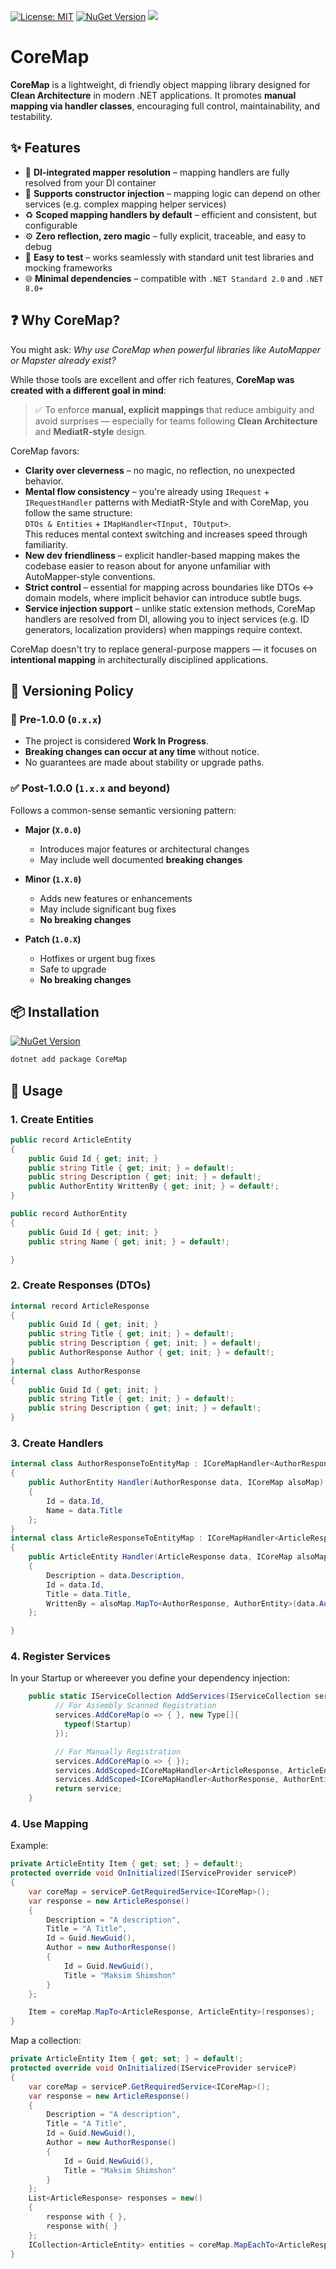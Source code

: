 ﻿[![License: MIT](https://img.shields.io/badge/License-MIT-brightgreen.svg)](https://opensource.org/licenses/MIT)
[![NuGet Version](https://img.shields.io/nuget/v/CoreMap)](https://www.nuget.org/packages/CoreMap)
[![](https://img.shields.io/nuget/dt/CoreMap?label=Downloads)](https://www.nuget.org/packages/CoreMap)

# CoreMap

**CoreMap** is a lightweight, di friendly object mapping library designed for **Clean Architecture** in modern .NET applications. 
It promotes **manual mapping via handler classes**, encouraging full control, maintainability, and testability.

## ✨ Features

- 🔌 **DI-integrated mapper resolution** – mapping handlers are fully resolved from your DI container
- 🧩 **Supports constructor injection** – mapping logic can depend on other services (e.g. complex mapping helper services)
- ♻️ **Scoped mapping handlers by default** – efficient and consistent, but configurable
- ⚙️ **Zero reflection, zero magic** – fully explicit, traceable, and easy to debug
- 🧪 **Easy to test** – works seamlessly with standard unit test libraries and mocking frameworks
- 🌐 **Minimal dependencies** – compatible with `.NET Standard 2.0` and `.NET 8.0+`

## ❓ Why CoreMap?

You might ask: _Why use CoreMap when powerful libraries like AutoMapper or Mapster already exist?_

While those tools are excellent and offer rich features, **CoreMap was created with a different goal in mind**:

> ✅ To enforce **manual, explicit mappings** that reduce ambiguity and avoid surprises — especially for teams following **Clean Architecture** and **MediatR-style** design.

CoreMap favors:

- **Clarity over cleverness** – no magic, no reflection, no unexpected behavior.
- **Mental flow consistency** – you're already using `IRequest` + `IRequestHandler` patterns with MediatR-Style and with CoreMap, you follow the same structure:  
  `DTOs & Entities` + `IMapHandler<TInput, TOutput>`.  
  This reduces mental context switching and increases speed through familiarity.
- **New dev friendliness** – explicit handler-based mapping makes the codebase easier to reason about for anyone unfamiliar with AutoMapper-style conventions.
- **Strict control** – essential for mapping across boundaries like DTOs ↔ domain models, where implicit behavior can introduce subtle bugs.
- **Service injection support** – unlike static extension methods, CoreMap handlers are resolved from DI, allowing you to inject services (e.g. ID generators, localization providers) when mappings require context.

CoreMap doesn't try to replace general-purpose mappers — it focuses on **intentional mapping** in architecturally disciplined applications.

## 🔖 Versioning Policy

### 🚧 Pre-1.0.0 (`0.x.x`)

- The project is considered **Work In Progress**.
- **Breaking changes can occur at any time** without notice.
- No guarantees are made about stability or upgrade paths.

### ✅ Post-1.0.0 (`1.x.x` and beyond)

Follows a common-sense semantic versioning pattern:

- **Major (`X.0.0`)**  
  
  - Introduces major features or architectural changes  
  - May include well documented **breaking changes**

- **Minor (`1.X.0`)**  
  
  - Adds new features or enhancements  
  - May include significant bug fixes  
  - **No breaking changes**

- **Patch (`1.0.X`)**  
  
  - Hotfixes or urgent bug fixes  
  - Safe to upgrade  
  - **No breaking changes**

## 📦 Installation

[![NuGet Version](https://img.shields.io/nuget/v/CoreMap)](https://www.nuget.org/packages/CoreMap)

```bash
dotnet add package CoreMap
```

## 🚀 Usage

### 1. Create Entities

```csharp
public record ArticleEntity
{
    public Guid Id { get; init; }
    public string Title { get; init; } = default!;
    public string Description { get; init; } = default!;
    public AuthorEntity WrittenBy { get; init; } = default!;
}

public record AuthorEntity
{
    public Guid Id { get; init; }
    public string Name { get; init; } = default!;

}
```
### 2. Create Responses (DTOs)
```csharp
internal record ArticleResponse
{
    public Guid Id { get; init; }
    public string Title { get; init; } = default!;
    public string Description { get; init; } = default!;
    public AuthorResponse Author { get; init; } = default!;
}
internal class AuthorResponse
{
    public Guid Id { get; init; }
    public string Title { get; init; } = default!;
    public string Description { get; init; } = default!;
}
```
### 3. Create Handlers

```csharp
internal class AuthorResponseToEntityMap : ICoreMapHandler<AuthorResponse, AuthorEntity>
{
    public AuthorEntity Handler(AuthorResponse data, ICoreMap alsoMap) => new AuthorEntity()
    {
        Id = data.Id,
        Name = data.Title
    };
}
internal class ArticleResponseToEntityMap : ICoreMapHandler<ArticleResponse, ArticleEntity>
{
    public ArticleEntity Handler(ArticleResponse data, ICoreMap alsoMap) => new ArticleEntity()
    {
        Description = data.Description,
        Id = data.Id,
        Title = data.Title,
        WrittenBy = alsoMap.MapTo<AuthorResponse, AuthorEntity>(data.Author)
    };

}
```

### 4. Register Services
In your Startup or whereever you define your dependency injection:
```csharp
    public static IServiceCollection AddServices(IServiceCollection services){
          // For Assembly Scanned Registration
          services.AddCoreMap(o => { }, new Type[]{
            typeof(Startup)
          });

          // For Manually Registration
          services.AddCoreMap(o => { });
          services.AddScoped<ICoreMapHandler<ArticleResponse, ArticleEntity>, ArticleResponseToEntityMap>();
          services.AddScoped<ICoreMapHandler<AuthorResponse, AuthorEntity>, AuthorResponseToEntityMap>();
          return service;
    }


```

### 4. Use Mapping
Example: 
```csharp
private ArticleEntity Item { get; set; } = default!;
protected override void OnInitialized(IServiceProvider serviceP)
{
    var coreMap = serviceP.GetRequiredService<ICoreMap>();
    var response = new ArticleResponse()
    {
        Description = "A description",
        Title = "A Title",
        Id = Guid.NewGuid(),
        Author = new AuthorResponse()
        {
            Id = Guid.NewGuid(),
            Title = "Maksim Shimshon"
        }
    };

    Item = coreMap.MapTo<ArticleResponse, ArticleEntity>(responses);
}
```

Map a collection:
```csharp
private ArticleEntity Item { get; set; } = default!;
protected override void OnInitialized(IServiceProvider serviceP)
{
    var coreMap = serviceP.GetRequiredService<ICoreMap>();
    var response = new ArticleResponse()
    {
        Description = "A description",
        Title = "A Title",
        Id = Guid.NewGuid(),
        Author = new AuthorResponse()
        {
            Id = Guid.NewGuid(),
            Title = "Maksim Shimshon"
        }
    };
    List<ArticleResponse> responses = new()
    {
        response with { },
        response with{ }
    };
    ICollection<ArticleEntity> entities = coreMap.MapEachTo<ArticleResponse, ArticleEntity>(responses);
}
```
